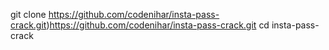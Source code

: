 git clone https://github.com/codenihar/insta-pass-crack.git)https://github.com/codenihar/insta-pass-crack.git
cd insta-pass-crack
